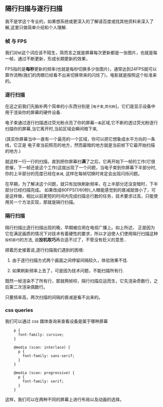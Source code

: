 ## 隔行扫描与逐行扫描

我不是学这个专业的，如果想系统或更深入的了解请百度或找其他资料来深入了解,这里只做简单介绍和个人理解.

### 帧 与 FPS

我们对`帧`这个词应该不陌生，简而言之就是屏幕每次更新都是一张图片，也就是每一帧，通过不断更新，形成长期更新的效果，

FPS指的是**每秒**更新的频率(也就是每秒切换多少张图片)，通常达到24FPS就可以算作流畅(我们的肉眼已经看不出来切换带来的闪烁了)，电影就是按照这个标准来的。

### 逐行扫描

在这之前我们先脑补两个简单的小东西分别是 [`电子束`,`荧光粉`]，它们是显示设备中用于渲染你的屏幕的硬件设备.

电子束通过逐行扫描透过荧光粉点亮了你的屏幕`一条`区域,它不断的透过荧光粉逐行扫描你的屏幕,当它离开时,当前区域会瞬间暗下来,

(其实你屏幕当中一直有一个最亮的一个区域，你可以把它想象成水平方向的一条线，它正是
电子束当前照亮的地方，然而最暗的地方就是当前帧下它最开始扫描的地方.)

就这样一行一行的扫描，直到把你屏幕扫**满**了之后，它再开始下一帧的工作(它很悲催，下一帧还是这个工作)这就出现了一个问题，当电子束到你屏幕下半部分时,你的上半部分的亮度已经在`衰减`,
这样在每帧切换时肯定会出现闪烁问题。

在早期，为了解决这个问题，就只有加快刷新频率，在上半部分还没变暗时，下半部分已经扫描完成。
如果改成60FPS(1/60秒),人眼能感觉到的衰减就很小了，可是这样做，相比以前更短的时间内完成扫描总行数的任务，技术要求过高，只能使用另一个方法实现，那就是隔行扫描。


### 隔行扫描

隔行扫描比逐行扫描出现的晚，早期被应用在电视广播上。如上所述，
正是因为它在满足画质的情况下对技术有着硬性的要求，所以才迫使人们使用隔行扫描这种`投机取巧`的方法,
说**投机取巧**再合适不过了，不管没有贬义的意思..


顺着历史接着说,逐行扫描我们遇到的困境:

1. 由于逐行扫描方式两个画面之间停留间隔较久，体验效果不佳.

2. 如果刷新频率上去了，可是因为技术问题，不能扫描所有行.


既然一帧渲染不了所有行，那就两帧呗，隔行扫描应运而生，它先渲染奇数行，之后第二次渲染偶数行。

只要频率高，两次扫描的间隔的衰减是看不出来的。


### css queries

我们可以通过 css 媒体查询来查看设备是属于哪种屏幕

```
    p {
      font-family: cursive;
    }

    @media (scan: interlace) {
      p {
        font-family: sans-serif;
      }
    }

    @media (scan: progressive) {
      p {
        font-family: serif;
      }
    }
```

这样，我们可以在两种不同的屏幕上进行布局以及动画的选择。